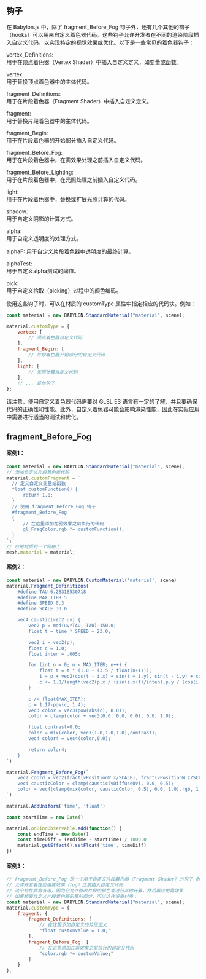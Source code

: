 ## 钩子
在 Babylon.js 中，除了 fragment_Before_Fog 钩子外，还有几个其他的钩子（hooks）可以用来自定义着色器代码。这些钩子允许开发者在不同的渲染阶段插入自定义代码，以实现特定的视觉效果或优化。以下是一些常见的着色器钩子：

vertex_Definitions:   
用于在顶点着色器（Vertex Shader）中插入自定义定义，如变量或函数。  

vertex:   
用于替换顶点着色器中的主体代码。  

fragment_Definitions:   
用于在片段着色器（Fragment Shader）中插入自定义定义。  

fragment:     
用于替换片段着色器中的主体代码。    

fragment_Begin:   
用于在片段着色器的开始部分插入自定义代码。   

fragment_Before_Fog:   
用于在片段着色器中，在雾效果处理之前插入自定义代码。    

fragment_Before_Lighting:   
用于在片段着色器中，在光照处理之前插入自定义代码。   

light:   
用于在片段着色器中，替换或扩展光照计算的代码。   

shadow:   
用于自定义阴影的计算方式。  

alpha:   
用于自定义透明度的处理方式。   

alphaF:
用于自定义片段着色器中透明度的最终计算。   

alphaTest:   
用于自定义alpha测试的阈值。    

pick:   
用于自定义拾取（picking）过程中的颜色编码。  

使用这些钩子时，可以在材质的 customType 属性中指定相应的代码块。例如：   
```javascript
const material = new BABYLON.StandardMaterial("material", scene);

material.customType = {
    vertex: [
        // 顶点着色器自定义代码
    ],
    fragment_Begin: [
        // 片段着色器开始部分的自定义代码
    ],
    light: [
        // 光照计算自定义代码
    ],
    // ... 其他钩子
};

```

请注意，使用自定义着色器代码需要对 GLSL ES 语言有一定的了解，并且要确保代码的正确性和性能。此外，自定义着色器可能会影响渲染性能，因此在实际应用中需要进行适当的测试和优化。

## fragment_Before_Fog

#### 案例1：

```javascript
const material = new BABYLON.StandardMaterial("material", scene);
// 添加自定义片段着色器代码
material.customFragment = `
  // 定义自定义变量或函数
  float customFunction() {
      return 1.0;
  }
  // 使用 fragment_Before_Fog 钩子
  #fragment_Before_Fog
  {
      // 在这里添加在雾效果之前执行的代码
      gl_FragColor.rgb *= customFunction();
  }
`;
// 应用材质到一个网格上
mesh.material = material;
```

#### 案例2：

```javascript
const material = new BABYLON.CustomMaterial('material', scene)
material.Fragment_Definitions(`
    #define TAU 6.28318530718
    #define MAX_ITER 5
    #define SPEED 0.3
    #define SCALE 30.0

    vec4 caustic(vec2 uv) {
        vec2 p = mod(uv*TAU, TAU)-150.0;
        float t = time * SPEED + 23.0;

        vec2 i = vec2(p);
        float c = 1.0;
        float inten = .005;

        for (int n = 0; n < MAX_ITER; n++) {
            float t = t * (1.0 - (3.5 / float(n+1)));
            i = p + vec2(cos(t - i.x) + sin(t + i.y), sin(t - i.y) + cos(t + i.x));
            c += 1.0/length(vec2(p.x / (sin(i.x+t)/inten),p.y / (cos(i.y+t)/inten)));
        }

        c /= float(MAX_ITER);
        c = 1.17-pow(c, 1.4);
        vec3 color = vec3(pow(abs(c), 8.0));
        color = clamp(color + vec3(0.0, 0.0, 0.0), 0.0, 1.0);

        float contrast=0.0;
        color = mix(color, vec3(1.0,1.0,1.0),contrast);
        vec4 color4 = vec4(color,0.0);

        return color4;
    }
`)

material.Fragment_Before_Fog(`
    vec2 coord = vec2(fract(vPositionW.x/SCALE), fract(vPositionW.z/SCALE));
    vec4 causticColor = clamp(caustic(vDiffuseUV), 0.0, 0.5);
    color = vec4(clamp(mix(color, causticColor, 0.5), 0.0, 1.0).rgb, 1.0);
`)

material.AddUniform('time', 'float')

const startTime = new Date()

material.onBindObservable.add(function() {
    const endTime = new Date()
    const timeDiff = (endTime - startTime) / 1000.0
    material.getEffect().setFloat('time', timeDiff)
})
```

#### 案例3：

```javascript
// fragment_Before_Fog 是一个用于自定义片段着色器（Fragment Shader）的钩子（hook）
// 允许开发者在应用雾效果（fog）之前插入自定义代码
// 这个特性非常有用，因为它允许修改片段的颜色或进行其他计算，然后再应用雾效果
// 如果想要自定义片段着色器的某些部分，可以这样设置材质：
const material = new BABYLON.StandardMaterial("material", scene);
material.customType = {
    fragment: {
        fragment_Definitions: [
            // 在这里添加自定义的片段定义
            "float customValue = 1.0;"
        ],
        fragment_Before_Fog: [
            // 在这里添加在雾效果之前执行的自定义代码
            "color.rgb *= customValue;"
        ]
    }
};
```